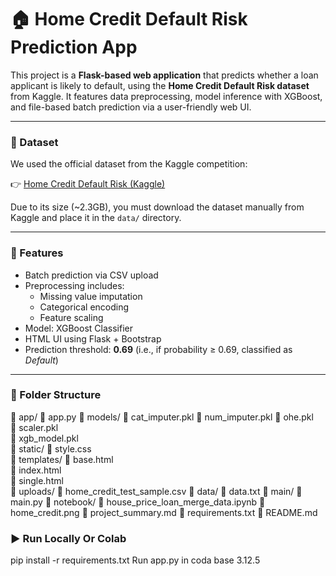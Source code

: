 # 🏠 Home Credit Default Risk Prediction App

This project is a **Flask-based web application** that predicts whether a loan applicant is likely to default, using the **Home Credit Default Risk dataset** from Kaggle. It features data preprocessing, model inference with XGBoost, and file-based batch prediction via a user-friendly web UI.

---

### 🔗 Dataset

We used the official dataset from the Kaggle competition:

👉 [Home Credit Default Risk (Kaggle)](https://www.kaggle.com/competitions/home-credit-default-risk/data)

Due to its size (~2.3GB), you must download the dataset manually from Kaggle and place it in the `data/` directory.

---

### 🚀 Features

- Batch prediction via CSV upload
- Preprocessing includes:
  - Missing value imputation
  - Categorical encoding
  - Feature scaling
- Model: XGBoost Classifier
- HTML UI using Flask + Bootstrap
- Prediction threshold: **0.69** (i.e., if probability ≥ 0.69, classified as *Default*)

---

### 📂 Folder Structure

📁 app/
    📄 app.py
    📁 models/
        📄 cat_imputer.pkl
        📄 num_imputer.pkl
        📄 ohe.pkl        
        📄 scaler.pkl     
        📄 xgb_model.pkl  
    📁 static/
        📄 style.css      
    📁 templates/
        📄 base.html      
        📄 index.html     
        📄 single.html    
    📁 uploads/
        📄 home_credit_test_sample.csv
📁 data/
    📄 data.txt
📁 main/
    📄 main.py
📁 notebook/
    📄 house_price_loan_merge_data.ipynb
📄 home_credit.png
📄 project_summary.md
📄 requirements.txt
📄 README.md


### ▶️ Run Locally Or Colab 

pip install -r requirements.txt
Run app.py in coda base 3.12.5

